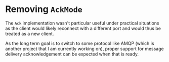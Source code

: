 # Removing `AckMode`

The `Ack` implementation wasn't particular useful under practical situations as the 
client would likely reconnect with a different port and would thus be treated as a
new client. 

As the long term goal is to switch to some protocol like AMQP (which is another 
project that I am currently working on), proper support for message delivery 
acknowledgement can be expected when that is ready.
